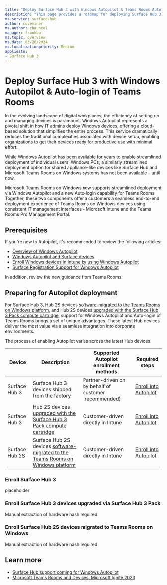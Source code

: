 ```yaml
---
title: "Deploy Surface Hub 3 with Windows Autopilot & Teams Rooms Auto-login"
description: "This page provides a roadmap for deploying Surface Hub 3 using Windows Autopilot and Teams Rooms Auto-login."
ms.service: surface-hub
author: coveminer
ms.author: chauncel
manager: frankbu
ms.topic: overview
ms.date: 03/26/2024
ms.localizationpriority: Medium
appliesto:
- Surface Hub 3
---
```


# Deploy Surface Hub 3 with Windows Autopilot & Auto-login of Teams Rooms 

In the evolving landscape of digital workplaces, the efficiency of setting up and managing devices is paramount. Windows Autopilot represents a pivotal shift in how IT admins deploy Windows devices, offering a cloud-based solution that simplifies the entire process. This service dramatically reduces the traditional complexities associated with device setup, enabling organizations to get their devices ready for productive use with minimal effort.

While Windows Autopilot has been available for years to enable streamlined deployment of individual users’ Windows PCs, a similarly streamlined deployment option for shared appliance-like devices like Surface Hub and Microsoft Teams Rooms on Windows systems has not been available – until now.

Microsoft Teams Rooms on Windows now supports streamlined deployment via Windows Autopilot and a new Auto-login capability for Teams Rooms. Together, these two components offer a customers a seamless end-to-end deployment experience of Teams Rooms on Windows devices using consistent IT management interfaces – Microsoft Intune and the Teams Rooms Pro Management Portal. 

## Prerequisites

If you're new to Autopilot, it's recommended to review the following articles: 

- [Overview of Windows Autopilot](/mem/autopilot/windows-autopilot)
- [Windows Autopilot and Surface devices](/surface/windows-autopilot-and-surface-devices.md)
- [Enroll Windows devices in Intune by using Windows Autopilot](/mem/autopilot/enrollment-autopilot)
- [Surface Registration Support for Windows Autopilot](/surface/surface-autopilot-registration-support.md)

In addition, review the new guidance from Teams Rooms.  

## Preparing for Autopilot deployment

For Surface Hub 3, Hub 2S devices [software-migrated to the Teams Rooms on Windows platform](surface-hub-2s-migrate-to-mtr-w.md), and Hub 2S devices [upgraded with the Surface Hub 3 Pack compute cartridge](install-manage-surface-hub-3-pack.md), support for Windows Autopilot and Auto-login of Teams Rooms brings a set of unique advantages. These latest Hub devices deliver the most value via a seamless integration into corporate environments. 

The process of enabling Autopilot varies across the latest Hub devices. 


| Device                 | Description                                                                                                           | Supported Autopilot enrollment methods           | Required steps |
| ---------------------- | --------------------------------------------------------------------------------------------------------------------- | -------------------------------------------      | -------------- |
| Surface Hub 3          | Surface Hub 3 devices shipped from the factory                                                                      | Partner-driven on by behalf of customer (recommended)| [Enroll into Autopilot](#enroll-surface-hub-3)   |
| Surface Hub 3          | Hub 2S devices [upgraded with the Surface Hub 3 Pack compute cartridge](install-manage-surface-hub-3-pack.md)         | Customer-driven directly in Intune       | [Enroll into Autopilot](#enroll-surface-hub-3-devices-upgraded-via-surface-hub-3-pack)    |
| Surface Hub 2S         | Surface Hub 2S devices [software-migrated to the Teams Rooms on Windows platform](surface-hub-2s-migrate-to-mtr-w.md) | Customer-driven directly in Intune      | [Enroll into Autopilot](#enroll-surface-hub-2s-devices-migrated-to-teams-rooms-on-windows)   |



### Enroll Surface Hub 3  

placeholder

### Enroll Surface Hub 3 devices upgraded via Surface Hub 3 Pack

Manual extraction of hardware hash required

### Enroll Surface Hub 2S devices migrated to Teams Rooms on Windows

Manual extraction of hardware hash required


## Learn more

- [Surface Hub support coming for Windows Autopilot](https://techcommunity.microsoft.com/t5/surface-it-pro-blog/surface-hub-support-coming-for-windows-autopilot/ba-p/3977848)
- [Microsoft Teams Rooms and Devices: Microsoft Ignite 2023](https://techcommunity.microsoft.com/t5/microsoft-teams-blog/microsoft-teams-rooms-and-devices-microsoft-ignite-2023/ba-p/3975581)
